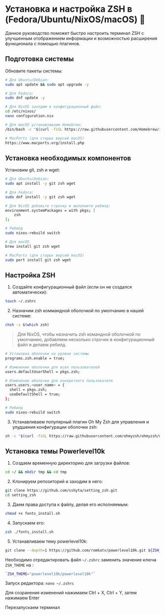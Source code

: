 # Установка и настройка ZSH в (Fedora/Ubuntu/NixOS/macOS) 🫩

Данное руководство поможет быстро настроить терминал ZSH с улучшенным отображением 
информации и возможностью расширения функционала с помощью плагинов.

## Подготовка системы
Обновите пакеты системы:
```bash
# Для Ubuntu/Debian:
sudo apt update && sudo apt upgrade -y

# Для Fedora:
sudo dnf update -y

# Для NixOS заходим в конфигурационный файл:
cd /etc/nixos/
nano configuration.nix

# Для macOS устанавливаем Homebrew:
/bin/bash -c "$(curl -fsSL https://raw.githubusercontent.com/Homebrew/install/HEAD/install.sh)"

# MacPorts (для старых версий macOS)
https://www.macports.org/install.php
```

## Установка необходимых компонентов
Установим git, zsh и wget:
```bash
# Для Ubuntu/Debian:
sudo apt install -y git zsh wget

# Для Fedora:
sudo dnf install -y git zsh wget

# Для NixOS добавьте строчку и выполните ребилд:
environment.systemPackages = with pkgs; [
    zsh
];

# Ребилд
sudo nixos-rebuild switch

# Для macOS
brew install git zsh wget

# MacPorts (для старых версий macOS)
sudo port install git zsh wget
```

## Настройка ZSH
1. Создайте конфигурационный файл (если он не создался автоматически):
```bash
touch ~/.zshrc
```
2. Назначим zsh коммандной оболочкой по умолчанию в нашей системе:
```bash
chsh -s $(which zsh)
```
>Для NixOS, чтобы назначить zsh командной оболочкой по умолчанию,
>добавляем несколько строчек в конфигурационный файл и делаем ребилд.
```bash
# Установка оболочки на уровне системы
programs.zsh.enable = true;

# Изменение оболочки для всех пользователей
users.defaultUserShell = pkgs.zsh;

# Изменение оболочки для конкретного пользователя
users.users.<user_name> = {
  shell = pkgs.zsh;
  useDefaultShell = true;
};

# Ребилд
sudo nixos-rebuild switch
```
3. Устанавливаем популярный плагин Oh My Zsh 
для управления и улудшения конфигурации оболочки zsh:
```bash
sh -c "$(curl -fsSL https://raw.githubusercontent.com/ohmyzsh/ohmyzsh/master/tools/install.sh)"
```

## Установка темы Powerlevel10k
1. Создаем временную директорию для загрузки файлов:
```bash
cd ~/ && mkdir tmp && cd tmp
```
2. Клонируем репозиторий и заходим в него:
```bash
git clone https://github.com/sshyta/setting_zsh.git
cd setting_zsh
```
3. Даем права доступа к файлу, делая его исполняемым:
```bash
chmod +x fonts_install.sh
```
4. Запускаем его:
```bash
zsh ./fonts_install.sh
```
5. Устанавливаем тему powerlevel10k:
```bash
git clone --depth=1 https://github.com/romkatv/powerlevel10k.git ${ZSH_CUSTOM:-$HOME/.oh-my-zsh/custom}/themes/powerlevel10k
```

Необходимо отредактировать файл `~/.zshrc` заменить значение ключа `ZSH_THEME` на :
```bash
`ZSH_THEME="powerlevel10k/powerlevel10k"`
```

Запуск редактора:
`nano ~/.zshrc`

Для созранения изменений нажимаем Ctrl + X, Ctrl + Y, затем нажимаем Enter

Перезапускаем терминал